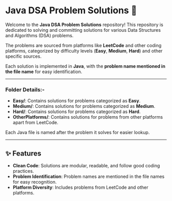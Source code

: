 # Java DSA Problem Solutions 🚀  

Welcome to the **Java DSA Problem Solutions** repository! This repository is dedicated to solving and committing solutions for various Data Structures and Algorithms (DSA) problems.  

The problems are sourced from platforms like **LeetCode** and other coding platforms, categorized by difficulty levels (**Easy**, **Medium**, **Hard**) and other specific sources.  

Each solution is implemented in **Java**, with the **problem name mentioned in the file name** for easy identification.  

---

### Folder Details:-

- **Easy/**: Contains solutions for problems categorized as **Easy**.  
- **Medium/**: Contains solutions for problems categorized as **Medium**.  
- **Hard/**: Contains solutions for problems categorized as **Hard**.  
- **OtherPlatforms/**: Contains solutions for problems from other platforms apart from LeetCode. 

Each Java file is named after the problem it solves for easier lookup.  

---

## ✨ Features  
 
- **Clean Code**: Solutions are modular, readable, and follow good coding practices.  
- **Problem Identification**: Problem names are mentioned in the file names for easy recognition.  
- **Platform Diversity**: Includes problems from LeetCode and other platforms.  






